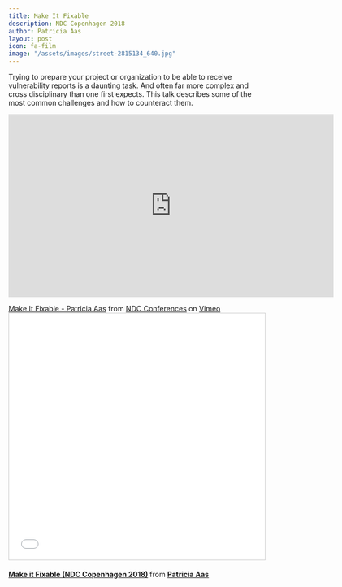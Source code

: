 ```yaml
---
title: Make It Fixable
description: NDC Copenhagen 2018
author: Patricia Aas
layout: post
icon: fa-film
image: "/assets/images/street-2815134_640.jpg"
---
```


Trying to prepare your project or organization to be able to receive vulnerability reports is a daunting task. And often far more complex and cross disciplinary than one first expects. 
This talk describes some of the most common challenges and how to counteract them.

<iframe src="https://player.vimeo.com/video/262938013" width="640" height="360" frameborder="0" allow="autoplay; fullscreen" allowfullscreen></iframe>
<p><a href="https://vimeo.com/262938013">Make It Fixable - Patricia Aas</a> from <a href="https://vimeo.com/ndcconferences">NDC Conferences</a> on <a href="https://vimeo.com">Vimeo</a>

<iframe src="//www.slideshare.net/slideshow/embed_code/key/rATw9DNDhZUFJH" width="595" height="485" frameborder="0" marginwidth="0" marginheight="0" scrolling="no" style="border:1px solid #CCC; border-width:1px; margin-bottom:5px; max-width: 100%;" allowfullscreen> </iframe> <div style="margin-bottom:5px"> <strong> <a href="//www.slideshare.net/PatriciaAas/make-it-fixable-ndc-copenhagen-2018" title="Make it Fixable (NDC Copenhagen 2018)" target="_blank">Make it Fixable (NDC Copenhagen 2018)</a> </strong> from <strong><a href="https://www.slideshare.net/PatriciaAas" target="_blank">Patricia Aas</a></strong> </div>
